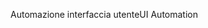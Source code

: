 <span data-ttu-id="8dc0c-101">Automazione interfaccia utente</span><span class="sxs-lookup"><span data-stu-id="8dc0c-101">UI Automation</span></span>